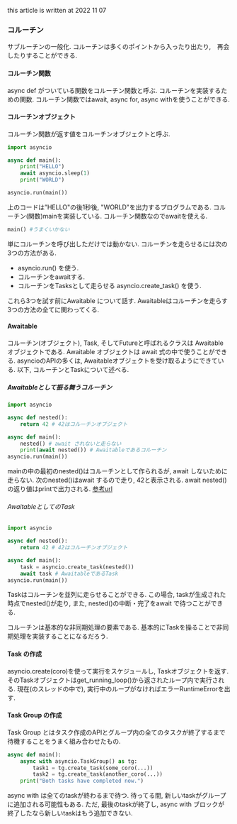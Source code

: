 <!--
title: asyncioの翻訳memo
tags: クソ記事,初心者
private: false
-->

this article is written at 2022 11 07


### コルーチン
サブルーチンの一般化.
コルーチンは多くのポイントから入ったり出たり,　再会したりすることができる.

#### コルーチン関数
async def がついている関数をコルーチン関数と呼ぶ.
コルーチンを実装するための関数.
コルーチン関数ではawait, async for, async withを使うことができる.

#### コルーチンオブジェクト
コルーチン関数が返す値をコルーチンオブジェクトと呼ぶ.

``` c1.py
import asyncio

async def main():
    print("HELLO")
    await asyncio.sleep(1)
    print("WORLD")

asyncio.run(main())
```
上のコードは”HELLO"の後1秒後, "WORLD"を出力するプログラムである.
コルーチン(関数)mainを実装している.
コルーチン関数なのでawaitを使える.

```c1-1.py
main() #うまくいかない
```
単にコルーチンを呼び出しただけでは動かない.
コルーチンを走らせるには次の3つの方法がある.

- asyncio.run() を使う.
- コルーチンをawaitする.
- コルーチンをTasksとして走らせる asyncio.create_task() を使う.

これら3つを試す前にAwaitable について話す.
Awaitableはコルーチンを走らす3つの方法の全てに関わってくる.

#### Awaitable
コルーチン(オブジェクト), Task, そしてFutureと呼ばれるクラスは Awaitable オブジェクトである.
Awaitable オブジェクトは await 式の中で使うことができる.
asyncioのAPIの多くは, Awaitableオブジェクトを受け取るようにできている.
以下, コルーチンとTaskについて述べる.

##### Awaitableとして振る舞うコルーチン
``` c2.py
import asyncio

async def nested():
    return 42 # 42はコルーチンオブジェクト

async def main():
    nested() # await されないと走らない
    print(await nested()) # Awaitableであるコルーチン
asyncio.run(main())
```
mainの中の最初のnested()はコルーチンとして作られるが, await しないために走らない.
次のnested()はawait するので走り, 42と表示される.
await nested()の返り値はprintで出力される.
[参考url](https://qiita.com/everylittle/items/57da997d9e0507050085)

###### AwaitableとしてのTask
``` c2-2.py
import asyncio

async def nested():
    return 42 # 42はコルーチンオブジェクト

async def main():
    task = asyncio.create_task(nested())
    await task # AwaitableであるTask
asyncio.run(main())
```
Taskはコルーチンを並列に走らせることができる.
この場合, taskが生成された時点でnested()が走り, また, nested()の中断・完了をawait で待つことができる.


コルーチンは基本的な非同期処理の要素である.
基本的にTaskを操ることで非同期処理を実装することになるだろう.

#### Task の作成
asyncio.create(coro)を使って実行をスケジュールし, Taskオブジェクトを返す.
そのTaskオブジェクトはget_running_loop()から返されたループ内で実行される.
現在(のスレッドの中で), 実行中のループがなければエラーRuntimeErrorを出す.

#### Task Group の作成
Task Group とはタスク作成のAPIとグループ内の全てのタスクが終了するまで待機することをうまく組み合わせたもの.
``` c3.py
async def main():
    async with asyncio.TaskGroup() as tg:
        task1 = tg.create_task(some_coro(...))
        task2 = tg.create_task(another_coro(...))
    print("Both tasks have completed now.")
```
async with は全てのtaskが終わるまで待つ.
待ってる間, 新しいtaskがグループに追加される可能性もある.
ただ, 最後のtaskが終了し, async with ブロックが終了したなら新しいtaskはもう追加できない.

